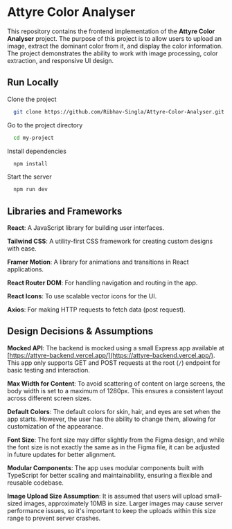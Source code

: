 
# Attyre Color Analyser

This repository contains the frontend implementation of the **Attyre Color Analyser** project. The purpose of this project is to allow users to upload an image, extract the dominant color from it, and display the color information. The project demonstrates the ability to work with image processing, color extraction, and responsive UI design.



## Run Locally

Clone the project

```bash
  git clone https://github.com/Ribhav-Singla/Attyre-Color-Analyser.git
```

Go to the project directory

```bash
  cd my-project
```

Install dependencies

```bash
  npm install
```

Start the server

```bash
  npm run dev
```


## Libraries and Frameworks

**React**: A JavaScript library for building user interfaces.

**Tailwind CSS**: A utility-first CSS framework for creating custom designs with ease.

**Framer Motion**: A library for animations and transitions in React applications.

**React Router DOM**: For handling navigation and routing in the app.

**React Icons**: To use scalable vector icons for the UI.

**Axios**: For making HTTP requests to fetch data (post request).
##  Design Decisions & Assumptions
**Mocked API**: The backend is mocked using a small Express app available at [https://attyre-backend.vercel.app/](https://attyre-backend.vercel.app/). This app only supports GET and POST requests at the root (`/`) endpoint for basic testing and interaction.

**Max Width for Content**: To avoid scattering of content on large screens, the body width is set to a maximum of 1280px. This ensures a consistent layout across different screen sizes.

**Default Colors**: The default colors for skin, hair, and eyes are set when the app starts. However, the user has the ability to change them, allowing for customization of the appearance.

**Font Size**: The font size may differ slightly from the Figma design, and while the font size is not exactly the same as in the Figma file, it can be adjusted in future updates for better alignment.

**Modular Components**: The app uses modular components built with TypeScript for better scaling and maintainability, ensuring a flexible and reusable codebase.

**Image Upload Size Assumption**: It is assumed that users will upload small-sized images, approximately 10MB in size. Larger images may cause server performance issues, so it's important to keep the uploads within this size range to prevent server crashes.
